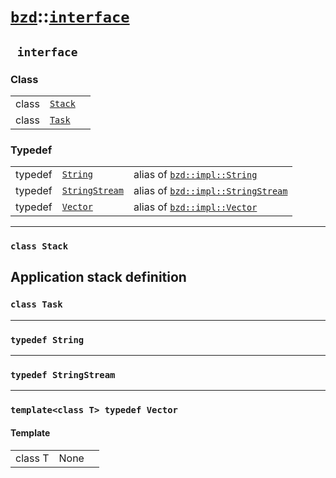 # [`bzd`](../../index.md)::[`interface`](../index.md)

## ` interface`

### Class
||||
|---:|:---|:---|
|class|[`Stack`](stack/index.md)||
|class|[`Task`](task/index.md)||
### Typedef
||||
|---:|:---|:---|
|typedef|[`String`](./index.md)|alias of [`bzd::impl::String`](../impl/string/index.md)|
|typedef|[`StringStream`](./index.md)|alias of [`bzd::impl::StringStream`](../impl/stringstream/index.md)|
|typedef|[`Vector`](./index.md)|alias of [`bzd::impl::Vector`](../impl/vector/index.md)|
------
### `class Stack`
Application stack definition
------
### `class Task`

------
### `typedef String`

------
### `typedef StringStream`

------
### `template<class T> typedef Vector`

#### Template
||||
|---:|:---|:---|
|class T|None||
